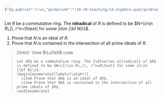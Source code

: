 ```yaml
---
{"dg-publish":true,"permalink":"/10-19-teaching/14-algebra-qual/problem-bank/pool-problems/ring-theory/the-nilradical-of-a-ring/","tags":["ring_theory"],"updated":"2025-03-21T08:32:37-07:00"}
---
```


Let $R$ be a commutative ring. The **nilradical** of $R$ is defined to be $N=\{r\in R\,|\, r^n=0\text{ for some }n\in {\bf N}\}$.

1. Prove that $N$ is an ideal of $R$.
2. Prove that $N$ is contained in the intersection of all prime ideals of $R$.

> [!info]- View $\LaTeX$ code
> ```
> Let $R$ be a commutative ring. The {\bfseries nilradical} of $R$ is defined to be $N=\{r\in R\,|\, r^n=0\text{ for some }n\in {\bf N}\}$.
> \begin{enumerate}[label=(\alph*)]
> 	\item Prove that $N$ is an ideal of $R$.
> 	\item Prove that $N$ is contained in the intersection of all prime ideals of $R$.
> \end{enumerate}
> ```